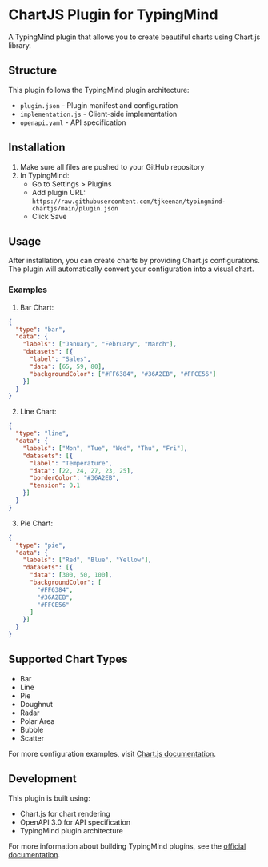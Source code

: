 # ChartJS Plugin for TypingMind

A TypingMind plugin that allows you to create beautiful charts using Chart.js library.

## Structure

This plugin follows the TypingMind plugin architecture:
- `plugin.json` - Plugin manifest and configuration
- `implementation.js` - Client-side implementation
- `openapi.yaml` - API specification

## Installation

1. Make sure all files are pushed to your GitHub repository
2. In TypingMind:
   - Go to Settings > Plugins
   - Add plugin URL: `https://raw.githubusercontent.com/tjkeenan/typingmind-chartjs/main/plugin.json`
   - Click Save

## Usage

After installation, you can create charts by providing Chart.js configurations. The plugin will automatically convert your configuration into a visual chart.

### Examples

1. Bar Chart:
```json
{
  "type": "bar",
  "data": {
    "labels": ["January", "February", "March"],
    "datasets": [{
      "label": "Sales",
      "data": [65, 59, 80],
      "backgroundColor": ["#FF6384", "#36A2EB", "#FFCE56"]
    }]
  }
}
```

2. Line Chart:
```json
{
  "type": "line",
  "data": {
    "labels": ["Mon", "Tue", "Wed", "Thu", "Fri"],
    "datasets": [{
      "label": "Temperature",
      "data": [22, 24, 27, 23, 25],
      "borderColor": "#36A2EB",
      "tension": 0.1
    }]
  }
}
```

3. Pie Chart:
```json
{
  "type": "pie",
  "data": {
    "labels": ["Red", "Blue", "Yellow"],
    "datasets": [{
      "data": [300, 50, 100],
      "backgroundColor": [
        "#FF6384",
        "#36A2EB",
        "#FFCE56"
      ]
    }]
  }
}
```

## Supported Chart Types

- Bar
- Line
- Pie
- Doughnut
- Radar
- Polar Area
- Bubble
- Scatter

For more configuration examples, visit [Chart.js documentation](https://www.chartjs.org/docs/latest/samples/).

## Development

This plugin is built using:
- Chart.js for chart rendering
- OpenAPI 3.0 for API specification
- TypingMind plugin architecture

For more information about building TypingMind plugins, see the [official documentation](https://docs.typingmind.com/plugins/build-a-typingmind-plugin).